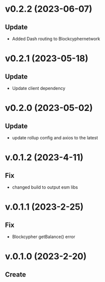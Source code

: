 # v0.2.2 (2023-06-07)

## Update

- Added Dash routing to Blockcyphernetwork

# v0.2.1 (2023-05-18)

## Update

-  Update client dependency

# v0.2.0 (2023-05-02)

## Update

- update rollup config and axios to the latest

# v.0.1.2 (2023-4-11)

## Fix

- changed build to output esm libs

# v.0.1.1 (2023-2-25)

## Fix

- Blockcypher getBalance() error

# v.0.1.0 (2023-2-20)

## Create
